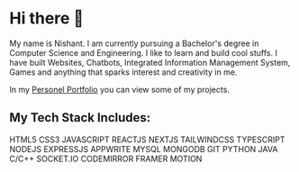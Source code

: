 # Hi there 👋

My name is Nishant. I am currently pursuing a Bachelor's degree in Computer Science and Engineering. I like to learn and build cool stuffs.
I have built Websites, Chatbots, Integrated Information Management System, Games and anything that sparks interest and creativity in me.

In my [Personel Portfolio](https://nishant-app.vercel.app/) you can view some of my projects.

## My Tech Stack Includes:
HTML5
CSS3
JAVASCRIPT
REACTJS
NEXTJS
TAILWINDCSS
TYPESCRIPT
NODEJS
EXPRESSJS
APPWRITE
MYSQL
MONGODB
GIT
PYTHON
JAVA
C/C++
SOCKET.IO
CODEMIRROR
FRAMER MOTION



